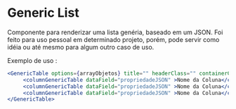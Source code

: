 # Generic List
Componente para renderizar uma lista genéria, baseado em um JSON. Foi feito para uso pessoal em determinado projeto, porém, 
pode servir como idéia ou até mesmo para algum outro caso de uso.


Exemplo de uso : 

```jsx
<GenericTable options={arrayObjetos} title="" headerClass="" containerClass="">            
     <columnGenericTable dataField="propriedadeJSON" >Nome da Coluna</columnGenericTable>
     <columnGenericTable dataField="propriedadeJSON" >Nome da Coluna</columnGenericTable>
     <columnGenericTable dataField="propriedadeJSON" >Nome da Coluna</columnGenericTable>
</GenericTable>

```
